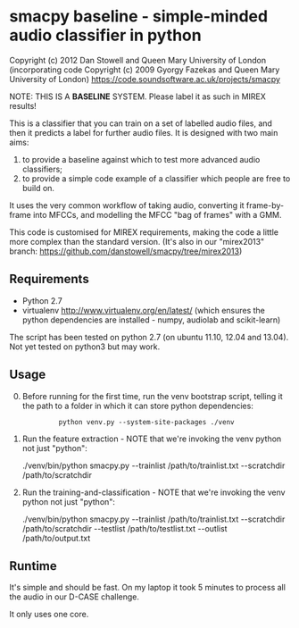 
smacpy baseline - simple-minded audio classifier in python
==========================================================

Copyright (c) 2012 Dan Stowell and Queen Mary University of London
(incorporating code Copyright (c) 2009 Gyorgy Fazekas and Queen Mary University of London)
https://code.soundsoftware.ac.uk/projects/smacpy


  NOTE: THIS IS A **BASELINE** SYSTEM. Please label it as such in MIREX results!


This is a classifier that you can train on a set of labelled audio files, and then it predicts a label for further audio files.
It is designed with two main aims:

1. to provide a baseline against which to test more advanced audio classifiers;
2. to provide a simple code example of a classifier which people are free to build on.

It uses the very common workflow of taking audio, converting it frame-by-frame into MFCCs, and modelling the MFCC "bag of frames" with a GMM.

This code is customised for MIREX requirements, making the code a little more complex than the standard version.
(It's also in our "mirex2013" branch: <https://github.com/danstowell/smacpy/tree/mirex2013>)

Requirements
------------
* Python 2.7
* virtualenv <http://www.virtualenv.org/en/latest/>
    (which ensures the python dependencies are installed - numpy, audiolab and scikit-learn)

The script has been tested on python 2.7 (on ubuntu 11.10, 12.04 and 13.04). Not yet tested on python3 but may work.


Usage
-----
0. Before running for the first time, run the venv bootstrap script, telling it the path to a folder in which it can store python dependencies:

                python venv.py --system-site-packages ./venv

1. Run the feature extraction - NOTE that we're invoking the venv python not just "python":

	./venv/bin/python smacpy.py --trainlist /path/to/trainlist.txt --scratchdir /path/to/scratchdir

2. Run the training-and-classification - NOTE that we're invoking the venv python not just "python":

	./venv/bin/python smacpy.py --trainlist /path/to/trainlist.txt --scratchdir /path/to/scratchdir --testlist /path/to/testlist.txt --outlist /path/to/output.txt


Runtime
-------
It's simple and should be fast. On my laptop it took 5 minutes to process all the audio in our D-CASE challenge.

It only uses one core.



